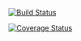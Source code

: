 [![Build Status](https://travis-ci.org/mitsei/adaptive-backend.svg?branch=master)](https://travis-ci.org/mitsei/adaptive-backend)

[![Coverage Status](https://coveralls.io/repos/github/mitsei/adaptive-backend/badge.svg?branch=development)](https://coveralls.io/github/mitsei/adaptive-backend?branch=development)

